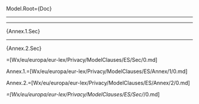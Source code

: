 Model.Root={Doc}<br><hr><hr>{Annex.1.Sec}<hr>{Annex.2.Sec}

=[Wx/eu/europa/eur-lex/Privacy/ModelClauses/ES/Sec/0.md]

Annex.1.=[Wx/eu/europa/eur-lex/Privacy/ModelClauses/ES/Annex/1/0.md]

Annex.2.=[Wx/eu/europa/eur-lex/Privacy/ModelClauses/ES/Annex/2/0.md]

_=[Wx/eu/europa/eur-lex/Privacy/ModelClauses/ES/Sec/_/0.md]